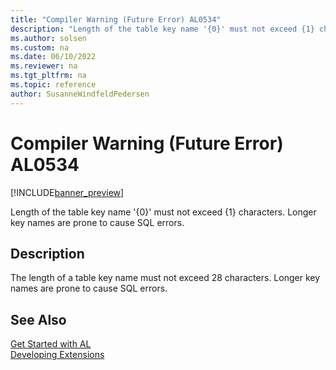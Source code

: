 ```yaml
---
title: "Compiler Warning (Future Error) AL0534"
description: "Length of the table key name '{0}' must not exceed {1} characters."
ms.author: solsen
ms.custom: na
ms.date: 06/10/2022
ms.reviewer: na
ms.tgt_pltfrm: na
ms.topic: reference
author: SusanneWindfeldPedersen
---
```

[//]: # (START>DO_NOT_EDIT)
[//]: # (IMPORTANT:Do not edit any of the content between here and the END>DO_NOT_EDIT.)
[//]: # (Any modifications should be made in the .xml files in the ModernDev repo.)
# Compiler Warning (Future Error) AL0534

[!INCLUDE[banner_preview](../includes/banner_preview.md)]

Length of the table key name '{0}' must not exceed {1} characters. Longer key names are prone to cause SQL errors.

## Description
The length of a table key name must not exceed 28 characters. Longer key names are prone to cause SQL errors.  

[//]: # (IMPORTANT: END>DO_NOT_EDIT)
## See Also  
[Get Started with AL](../devenv-get-started.md)  
[Developing Extensions](../devenv-dev-overview.md)  